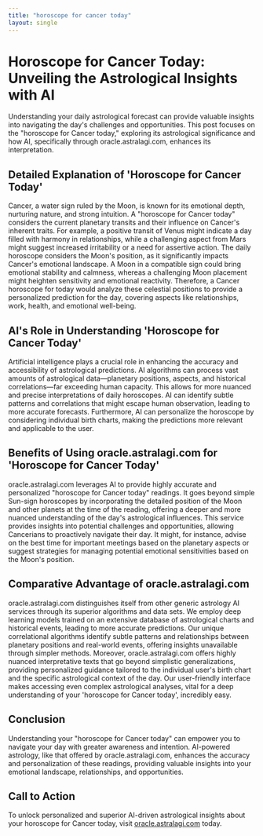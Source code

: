 ```yaml
---
title: "horoscope for cancer today"
layout: single
---
```


# Horoscope for Cancer Today: Unveiling the Astrological Insights with AI

Understanding your daily astrological forecast can provide valuable insights into navigating the day's challenges and opportunities.  This post focuses on the "horoscope for Cancer today," exploring its astrological significance and how AI, specifically through oracle.astralagi.com, enhances its interpretation.

## Detailed Explanation of 'Horoscope for Cancer Today'

Cancer, a water sign ruled by the Moon, is known for its emotional depth, nurturing nature, and strong intuition.  A "horoscope for Cancer today" considers the current planetary transits and their influence on Cancer's inherent traits.  For example, a positive transit of Venus might indicate a day filled with harmony in relationships, while a challenging aspect from Mars might suggest increased irritability or a need for assertive action. The daily horoscope considers the Moon's position, as it significantly impacts Cancer's emotional landscape.  A Moon in a compatible sign could bring emotional stability and calmness, whereas a challenging Moon placement might heighten sensitivity and emotional reactivity.  Therefore, a Cancer horoscope for today would analyze these celestial positions to provide a personalized prediction for the day, covering aspects like relationships, work, health, and emotional well-being.

## AI's Role in Understanding 'Horoscope for Cancer Today'

Artificial intelligence plays a crucial role in enhancing the accuracy and accessibility of astrological predictions. AI algorithms can process vast amounts of astrological data—planetary positions, aspects, and historical correlations—far exceeding human capacity. This allows for more nuanced and precise interpretations of daily horoscopes. AI can identify subtle patterns and correlations that might escape human observation, leading to more accurate forecasts.  Furthermore, AI can personalize the horoscope by considering individual birth charts, making the predictions more relevant and applicable to the user.

## Benefits of Using oracle.astralagi.com for 'Horoscope for Cancer Today'

oracle.astralagi.com leverages AI to provide highly accurate and personalized "horoscope for Cancer today" readings.  It goes beyond simple Sun-sign horoscopes by incorporating the detailed position of the Moon and other planets at the time of the reading, offering a deeper and more nuanced understanding of the day's astrological influences. This service provides insights into potential challenges and opportunities, allowing Cancerians to proactively navigate their day.  It might, for instance, advise on the best time for important meetings based on the planetary aspects or suggest strategies for managing potential emotional sensitivities based on the Moon's position.

## Comparative Advantage of oracle.astralagi.com

oracle.astralagi.com distinguishes itself from other generic astrology AI services through its superior algorithms and data sets.  We employ deep learning models trained on an extensive database of astrological charts and historical events, leading to more accurate predictions. Our unique correlational algorithms identify subtle patterns and relationships between planetary positions and real-world events, offering insights unavailable through simpler methods. Moreover, oracle.astralagi.com offers highly nuanced interpretative texts that go beyond simplistic generalizations, providing personalized guidance tailored to the individual user's birth chart and the specific astrological context of the day.  Our user-friendly interface makes accessing even complex astrological analyses, vital for a deep understanding of your 'horoscope for Cancer today', incredibly easy.

## Conclusion

Understanding your "horoscope for Cancer today" can empower you to navigate your day with greater awareness and intention.  AI-powered astrology, like that offered by oracle.astralagi.com, enhances the accuracy and personalization of these readings, providing valuable insights into your emotional landscape, relationships, and opportunities.

## Call to Action

To unlock personalized and superior AI-driven astrological insights about your horoscope for Cancer today, visit [oracle.astralagi.com](https://oracle.astralagi.com) today.